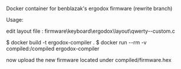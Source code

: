 Docker container for benblazak's ergodox firmware (rewrite branch)

Usage:

edit layout file : firmware\keyboard\ergodox\layout\qwerty--custom.c

$ docker build -t ergodox-compiler .
$ docker run --rm -v compiled:/compiled ergodox-compiler

now upload the new firmware located under compiled/firmware.hex